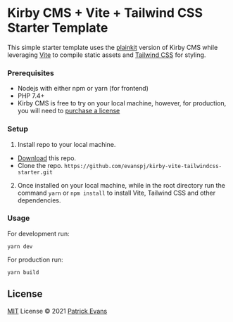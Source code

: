 # Kirby CMS + Vite + Tailwind CSS Starter Template

This simple starter template uses the [plainkit](https://getkirby.com/try) version of Kirby CMS while leveraging [Vite](https://vitejs.dev/) to compile static assets and [Tailwind CSS](https://tailwindcss.com/) for styling.

### Prerequisites

-   Nodejs with either npm or yarn (for frontend)
-   PHP 7.4+
-   Kirby CMS is free to try on your local machine, however, for production, you will need to [purchase a license](https://getkirby.com/buy)

### Setup

1. Install repo to your local machine.

-   [Download](https://github.com/evanspj/kirby-vite-tailwindcss-starter/archive/refs/heads/main.zip) this repo.
-   Clone the repo. `https://github.com/evanspj/kirby-vite-tailwindcss-starter.git`

2. Once installed on your local machine, while in the root directory run the command `yarn` or `npm install` to install Vite, Tailwind CSS and other dependencies.

### Usage

For development run:

```shell
yarn dev
```

For production run:

```shell
yarn build
```

## License

[MIT](./LICENSE) License © 2021 [Patrick Evans](https://github.com/evanspj)

